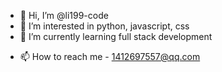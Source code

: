 - 👋 Hi, I’m @li199-code
- 👀 I’m interested in python, javascript, css
- 🌱 I’m currently learning full stack development
<!-- - 💞️ I’m looking to collaborate on web3 -->
- 📫 How to reach me - 1412697557@qq.com


<!---
li199-code/li199-code is a ✨ special ✨ repository because its `README.md` (this file) appears on your GitHub profile.
You can click the Preview link to take a look at your changes.
--->
